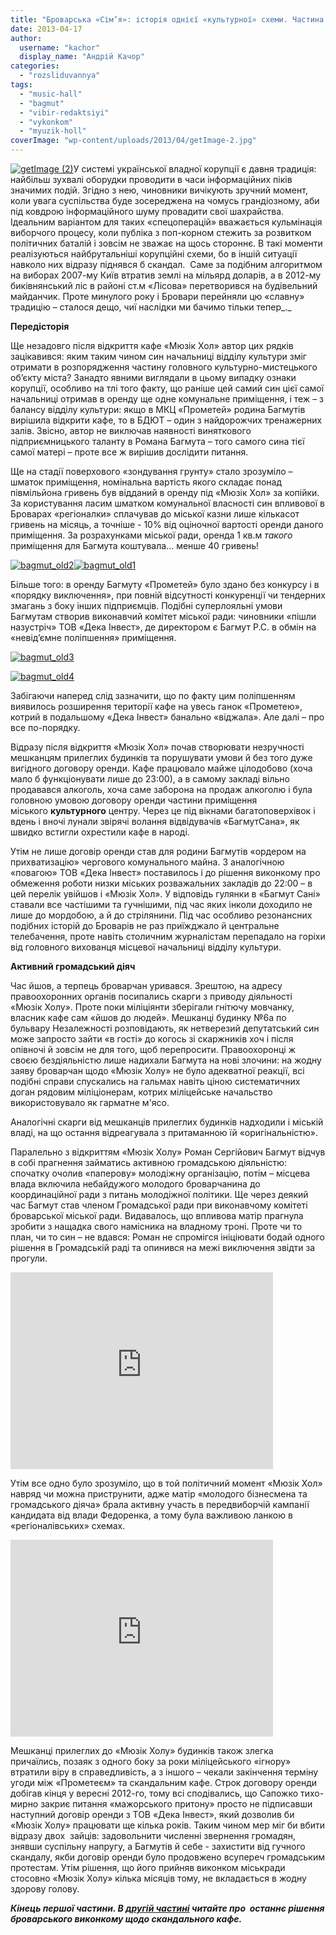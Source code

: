 ```yaml
---
title: "Броварська «Сім’я»: історія однієї «культурної» схеми. Частина 1"
date: 2013-04-17
author: 
  username: "kachor"
  display_name: "Андрій Качор"
categories: 
  - "rozsliduvannya"
tags: 
  - "music-hall"
  - "bagmut"
  - "vibir-redaktsiyi"
  - "vykonkom"
  - "myuzik-holl"
coverImage: "wp-content/uploads/2013/04/getImage-2.jpg"
---
```


[![getImage (2)](https://mpz.brovary.org/wp-content/uploads/2013/04/getImage-2.jpg)](https://mpz.brovary.org/wp-content/uploads/2013/04/getImage-2.jpg)У системі української владної корупції є давня традиція: найбільш зухвалі оборудки проводити в часи інформаційних піків значимих подій. Згідно з нею, чиновники вичікують зручний момент, коли увага суспільства буде зосереджена на чомусь грандіозному, аби під ковдрою інформаційного шуму провадити свої шахрайства. Ідеальним варіантом для таких «спецоперацій» вважається кульмінація виборчого процесу, коли публіка з поп-корном стежить за розвитком політичних баталій і зовсім не зважає на щось стороннє. В такі моменти реалізуються найбрутальніші корупційні схеми, бо в іншій ситуації навколо них відразу піднявся б скандал.  Саме за подібним алгоритмом на виборах 2007-му Київ втратив землі на мільярд доларів, а в 2012-му биківнянський ліс в районі ст.м «Лісова» перетворився на будівельний майданчик. Проте минулого року і Бровари перейняли цю «славну» традицію – сталося дещо, чиї наслідки ми бачимо тільки тепер_._  

**Передісторія**

Ще незадовго після відкриття кафе «Мюзік Хол» автор цих рядків зацікавився: яким таким чином син начальниці відділу культури зміг отримати в розпорядження частину головного культурно-мистецького об’єкту міста? Занадто явними виглядали в цьому випадку ознаки корупції, особливо на тлі того факту, що раніше цей самий син цієї самої начальниці отримав в оренду ще одне комунальне приміщення, і теж – з балансу відділу культури: якщо в МКЦ «Прометей» родина Багмутів вирішила відкрити кафе, то в БДЮТ – один з найдорожчих тренажерних залів. Звісно, автор не виключав наявності виняткового підприємницького таланту в Романа Багмута – того самого сина тієї самої матері – проте все ж вирішив дослідити питання.

Ще на стадії поверхового «зондування грунту» стало зрозуміло – шматок приміщення, номінальна вартість якого складає понад півмільйона гривень був відданий в оренду під «Мюзік Хол» за копійки. За користування ласим шматком комунальної власності син впливової в Броварах «регіоналки» сплачував до міської казни лише кількасот гривень на місяць, а точніше - 10% від оціночної вартості оренди даного приміщення. За розрахунками міської ради, оренда 1 кв.м _такого_ приміщення для Багмута коштувала... менше 40 гривень!

[![bagmut_old2](https://mpz.brovary.org/wp-content/uploads/2013/04/bagmut_old2.jpg)](https://mpz.brovary.org/wp-content/uploads/2013/04/bagmut_old2.jpg)[![bagmut_old1](https://mpz.brovary.org/wp-content/uploads/2013/04/bagmut_old1.jpg)](https://mpz.brovary.org/wp-content/uploads/2013/04/bagmut_old1.jpg)

Більше того: в оренду Багмуту «Прометей» було здано без конкурсу і в «порядку виключення», при повній відсутності конкуренції чи тендерних змагань з боку інших підприємців. Подібні суперлояльні умови Багмутам створив виконавчий комітет міської ради: чиновники «пішли назустріч» ТОВ «Дека Інвест», де директором є Багмут Р.С. в обмін на «невід’ємне поліпшення» приміщення.

[![bagmut_old3](https://mpz.brovary.org/wp-content/uploads/2013/04/bagmut_old3.jpg)](https://mpz.brovary.org/wp-content/uploads/2013/04/bagmut_old3.jpg)

[![bagmut_old4](https://mpz.brovary.org/wp-content/uploads/2013/04/bagmut_old4.jpg)](https://mpz.brovary.org/wp-content/uploads/2013/04/bagmut_old4.jpg)

Забігаючи наперед слід зазначити, що по факту цим поліпшенням виявилось розширення території кафе на увесь ганок «Прометею», котрий в подальшому «Дека Інвест» банально «віджала». Але далі – про все по-порядку.

Відразу після відкриття «Мюзік Хол» почав створювати незручності мешканцям прилеглих будинків та порушувати умови й без того дуже вигідного договору оренди. Кафе працювало майже цілодобово (хоча мало б функціонувати лише до 23:00), а в самому закладі вільно продавався алкоголь, хоча саме заборона на продаж алкоголю і була головною умовою договору оренди частини приміщення міського **культурного** центру. Через це під вікнами багатоповерхівок і вдень і вночі лунали звірячі волання відвідувачів «БагмутСана», як швидко встигли охрестили кафе в народі.

Утім не лише договір оренди став для родини Багмутів «ордером на прихватизацію» чергового комунального майна. З аналогічною «повагою» ТОВ «Дека Інвест» поставилось і до рішення виконкому про обмеження роботи низки міських розважальних закладів до 22:00 – в цей перелік увійшов і «Мюзік Хол». У відповідь гулянки в «Багмут Сані» ставали все частішими та гучнішими, під час яких інколи доходило не лише до мордобою, а й до стрілянини. Під час особливо резонансних подібних історій до Броварів не раз приїжджало й центральне телебачення, проте навіть столичним журналістам перепадало на горіхи від головного вихованця місцевої начальниці відділу культури.

**Активний громадський діяч**

Час йшов, а терпець броварчан уривався. Зрештою, на адресу правоохоронних органів посипались скарги з приводу діяльності «Мюзік Холу». Проте поки міліціянти зберігали гнітючу мовчанку, власник кафе сам «йшов до людей». Мешканці будинку №6а по бульвару Незалежності розповідають, як нетверезий депутатський син може запросто зайти «в гості» до когось зі скаржників хоч і після опівночі й зовсім не для того, щоб перепросити. Правоохоронці ж своєю бездіяльністю лише надихали Багмута на нові злочини: на жодну заяву броварчан щодо «Мюзік Холу» не було адекватної реакції, всі подібні справи спускались на гальмах навіть ціною систематичних доган рядовим міліціонерам, котрих міліцейське начальство використовувало як гарматне м'ясо.

Аналогічні скарги від мешканців прилеглих будинків надходили і міській владі, на що остання відреагувала з притаманною їй «оригінальністю».

Паралельно з відкриттям «Мюзік Холу» Роман Сергійович Багмут відчув в собі прагнення займатись активною громадською діяльністю: спочатку очолив «паперову» молодіжну організацію, потім – місцева влада включила небайдужого молодого броварчанина до координаційної ради з питань молодіжної політики. Ще через деякий час Багмут став членом Громадської ради при виконавчому комітеті броварської міської ради. Видавалось, що впливова матір прагнула зробити з нащадка свого намісника на владному троні. Проте чи то план, чи то син – не вдався: Роман не спромігся ініціювати бодай одного рішення в Громадській раді та опинився на межі виключення звідти за прогули.

<iframe src="http://www.youtube.com/embed/bWyGfaapg48" height="315" width="420" allowfullscreen frameborder="0"></iframe>

Утім все одно було зрозуміло, що в той політичний момент «Мюзік Хол» навряд чи можна приструнити, адже матір «молодого бізнесмена та громадського діяча» брала активну участь в передвиборчій кампанії кандидата від влади Федоренка, а тому була важливою ланкою в «регіоналівських» схемах.

<iframe src="http://www.youtube.com/embed/7_7Ch9xQF4M" height="315" width="420" allowfullscreen frameborder="0"></iframe>

Мешканці прилеглих до «Мюзік Холу» будинків також злегка причаїлись, позаяк з одного боку за роки міліцейського «ігнору» втратили віру в справедливість, а з іншого – чекали закінчення терміну угоди між «Прометеєм» та скандальним кафе. Строк договору оренди добігав кінця у вересні 2012-го, тому всі сподівались, що Сапожко тихо-мирно закриє питання «мажорського притону» просто не підписавши наступний договір оренди з ТОВ «Дека Інвест», який дозволив би «Мюзік Холу» працювати ще кілька років. Таким чином мер міг би вбити відразу двох  зайців: задовольнити численні звернення громадян, знявши суспільну напругу, а Багмутів й себе - захистити від гучного скандалу, якби договір оренди було продовжено всупереч громадським протестам. Утім рішення, що його прийняв виконком міськради стосовно «Мюзік Холу» кілька місяців тому, не вкладається в жодну здорову голову.

_**Кінець першої частини. В [другій частині](https://mpz.brovary.org/brovarska-sim-ya-istoriya-odniyeyi-kulturnoyi-shemi-chastina-2/) читайте про  останнє рішення броварського виконкому щодо скандального кафе.**_
